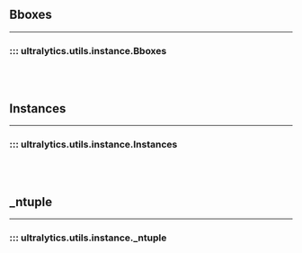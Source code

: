 ## Bboxes
---
### ::: ultralytics.utils.instance.Bboxes
<br><br>

## Instances
---
### ::: ultralytics.utils.instance.Instances
<br><br>

## _ntuple
---
### ::: ultralytics.utils.instance._ntuple
<br><br>
